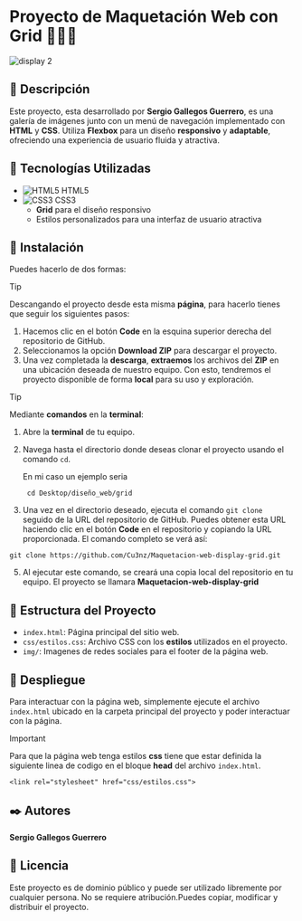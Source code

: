 
# Proyecto de Maquetación Web con Grid 🧑🏻‍💻
![display 2](https://lenguajecss.com/css/maquetacion-y-colocacion/grid-css/grid.png)

## 📖 Descripción 
Este proyecto, esta desarrollado por **Sergio Gallegos Guerrero**, es una galería de imágenes junto con un menú de navegación implementado con **HTML** y **CSS**. Utiliza **Flexbox** para un diseño **responsivo** y **adaptable**, ofreciendo una experiencia de usuario fluida y atractiva.

## 🔨 Tecnologías Utilizadas
- ![HTML5](https://img.shields.io/badge/HTML5-E34F26?style=for-the-badge&logo=html5&logoColor=white) HTML5
- ![CSS3](https://img.shields.io/badge/CSS3-1572B6?style=for-the-badge&logo=css3&logoColor=white) CSS3
  - **Grid** para el diseño responsivo
  - Estilos personalizados para una interfaz de usuario atractiva

## 🔧 Instalación 

Puedes hacerlo de dos formas: 
>[!TIP]
>
> Descangando el proyecto desde esta misma **página**, para hacerlo tienes que seguir los siguientes pasos: 
1. Hacemos clic en el botón **Code** en la esquina superior derecha del repositorio de GitHub.
2. Seleccionamos la opción **Download ZIP** para descargar el proyecto.
3. Una vez completada la **descarga**, **extraemos** los archivos del **ZIP** en una ubicación deseada de nuestro equipo. Con esto, tendremos el proyecto disponible de forma **local** para su uso y exploración.

>[!TIP]
>
> Mediante **comandos** en la **terminal**:
1. Abre la **terminal** de tu equipo.
2. Navega hasta el directorio donde deseas clonar el proyecto usando el comando `cd`.
   
   En mi caso un ejemplo seria
    ```
     cd Desktop/diseño_web/grid
    ```
4. Una vez en el directorio deseado, ejecuta el comando `git clone` seguido de la URL del repositorio de GitHub. Puedes obtener esta URL haciendo clic en el botón **Code** en el repositorio y copiando la URL proporcionada. El comando completo se verá así:


```
git clone https://github.com/Cu3nz/Maquetacion-web-display-grid.git
```



5.  Al ejecutar este comando, se creará una copia local del repositorio en tu equipo. El proyecto se llamara  **Maquetacion-web-display-grid**

## 📁 Estructura del Proyecto
- `index.html`: Página principal del sitio web. 
- `css/estilos.css`: Archivo CSS con los **estilos** utilizados en el proyecto.
- `img/`: Imagenes de redes sociales para el footer de la página web.


## 🚀 Despliegue 
Para interactuar con la página web, simplemente ejecute el archivo `index.html` ubicado en la carpeta principal del proyecto y poder interactuar con la página. 
>[!IMPORTANT]
>
>Para que la página web tenga estilos **css** tiene que estar definida la siguiente linea de codigo en el bloque **head** del archivo `index.html`. 

```
<link rel="stylesheet" href="css/estilos.css">
```


## ✒️ Autores 
**Sergio Gallegos Guerrero**

## 📄 Licencia

Este proyecto es de dominio público y puede ser utilizado libremente por cualquier persona. No se requiere atribución.Puedes copiar, modificar y  distribuir el proyecto. 






  











